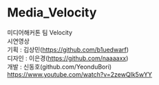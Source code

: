 # Media_Velocity
미디어해커톤 팀 Velocity<br>
시연영상<br>
기획 : 김상민(https://github.com/b1uedwarf)<br>
디자인 : 이은경(https://github.com/naaaaxx)<br>
개발 : 신동호(github.com/YeonduBori)<br>
https://www.youtube.com/watch?v=2zewQIk5wYY
